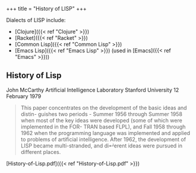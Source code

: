 +++
title = "History of LISP"
+++


Dialects of LISP include:
- [Clojure]({{< ref "Clojure" >}})
- [Racket]({{< ref "Racket" >}})
- [Common Lisp]({{< ref "Common Lisp" >}})
- [Emacs Lisp]({{< ref "Emacs Lisp" >}}) (used in [Emacs]({{< ref "Emacs" >}}))

## History of Lisp
John McCarthy Artificial Intelligence Laboratory Stanford University
12 February 1979

>This paper concentrates on the development of the basic ideas and distin- guishes two periods - Summer 1956 through Summer 1958 when most of the key ideas were developed (some of which were implemented in the FOR- TRAN based FLPL), and Fall 1958 through 1962 when the programming language was implemented and applied to problems of artificial intelligence. After 1962, the development of LISP became multi-stranded, and di↵erent ideas were pursued in different places.

[History-of-Lisp.pdf]({{< ref "History-of-Lisp.pdf" >}})